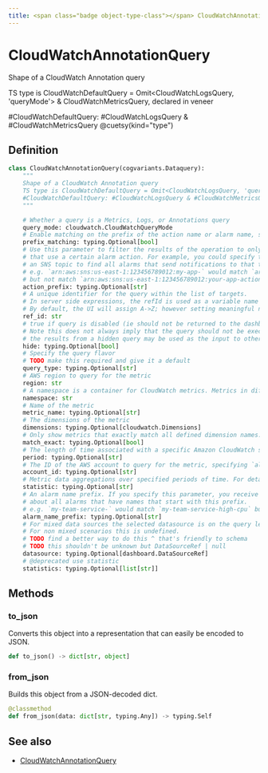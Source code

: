 ```yaml
---
title: <span class="badge object-type-class"></span> CloudWatchAnnotationQuery
---
```

# <span class="badge object-type-class"></span> CloudWatchAnnotationQuery

Shape of a CloudWatch Annotation query

TS type is CloudWatchDefaultQuery = Omit<CloudWatchLogsQuery, 'queryMode'> & CloudWatchMetricsQuery, declared in veneer

#CloudWatchDefaultQuery: #CloudWatchLogsQuery & #CloudWatchMetricsQuery @cuetsy(kind="type")

## Definition

```python
class CloudWatchAnnotationQuery(cogvariants.Dataquery):
    """
    Shape of a CloudWatch Annotation query
    TS type is CloudWatchDefaultQuery = Omit<CloudWatchLogsQuery, 'queryMode'> & CloudWatchMetricsQuery, declared in veneer
    #CloudWatchDefaultQuery: #CloudWatchLogsQuery & #CloudWatchMetricsQuery @cuetsy(kind="type")
    """

    # Whether a query is a Metrics, Logs, or Annotations query
    query_mode: cloudwatch.CloudWatchQueryMode
    # Enable matching on the prefix of the action name or alarm name, specify the prefixes with actionPrefix and/or alarmNamePrefix
    prefix_matching: typing.Optional[bool]
    # Use this parameter to filter the results of the operation to only those alarms
    # that use a certain alarm action. For example, you could specify the ARN of
    # an SNS topic to find all alarms that send notifications to that topic.
    # e.g. `arn:aws:sns:us-east-1:123456789012:my-app-` would match `arn:aws:sns:us-east-1:123456789012:my-app-action`
    # but not match `arn:aws:sns:us-east-1:123456789012:your-app-action`
    action_prefix: typing.Optional[str]
    # A unique identifier for the query within the list of targets.
    # In server side expressions, the refId is used as a variable name to identify results.
    # By default, the UI will assign A->Z; however setting meaningful names may be useful.
    ref_id: str
    # true if query is disabled (ie should not be returned to the dashboard)
    # Note this does not always imply that the query should not be executed since
    # the results from a hidden query may be used as the input to other queries (SSE etc)
    hide: typing.Optional[bool]
    # Specify the query flavor
    # TODO make this required and give it a default
    query_type: typing.Optional[str]
    # AWS region to query for the metric
    region: str
    # A namespace is a container for CloudWatch metrics. Metrics in different namespaces are isolated from each other, so that metrics from different applications are not mistakenly aggregated into the same statistics. For example, Amazon EC2 uses the AWS/EC2 namespace.
    namespace: str
    # Name of the metric
    metric_name: typing.Optional[str]
    # The dimensions of the metric
    dimensions: typing.Optional[cloudwatch.Dimensions]
    # Only show metrics that exactly match all defined dimension names.
    match_exact: typing.Optional[bool]
    # The length of time associated with a specific Amazon CloudWatch statistic. Can be specified by a number of seconds, 'auto', or as a duration string e.g. '15m' being 15 minutes
    period: typing.Optional[str]
    # The ID of the AWS account to query for the metric, specifying `all` will query all accounts that the monitoring account is permitted to query.
    account_id: typing.Optional[str]
    # Metric data aggregations over specified periods of time. For detailed definitions of the statistics supported by CloudWatch, see https://docs.aws.amazon.com/AmazonCloudWatch/latest/monitoring/Statistics-definitions.html.
    statistic: typing.Optional[str]
    # An alarm name prefix. If you specify this parameter, you receive information
    # about all alarms that have names that start with this prefix.
    # e.g. `my-team-service-` would match `my-team-service-high-cpu` but not match `your-team-service-high-cpu`
    alarm_name_prefix: typing.Optional[str]
    # For mixed data sources the selected datasource is on the query level.
    # For non mixed scenarios this is undefined.
    # TODO find a better way to do this ^ that's friendly to schema
    # TODO this shouldn't be unknown but DataSourceRef | null
    datasource: typing.Optional[dashboard.DataSourceRef]
    # @deprecated use statistic
    statistics: typing.Optional[list[str]]
```
## Methods

### <span class="badge object-method"></span> to_json

Converts this object into a representation that can easily be encoded to JSON.

```python
def to_json() -> dict[str, object]
```

### <span class="badge object-method"></span> from_json

Builds this object from a JSON-decoded dict.

```python
@classmethod
def from_json(data: dict[str, typing.Any]) -> typing.Self
```

## See also

 * <span class="badge builder"></span> [CloudWatchAnnotationQuery](./builder-CloudWatchAnnotationQuery.md)
